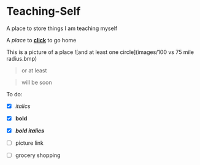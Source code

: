 # Teaching-Self
A place to store things I am teaching myself

A *place* to [**click**](https://github.com/WoodyProjects) to go home

This is a picture of a place ![and at least one circle](images/100 vs 75 mile radius.bmp)
>or at least

>will be soon

To do:

-[x] *italics*

-[x] **bold**

-[x] ***bold italics***

-[ ] picture link

-[ ] grocery shopping
